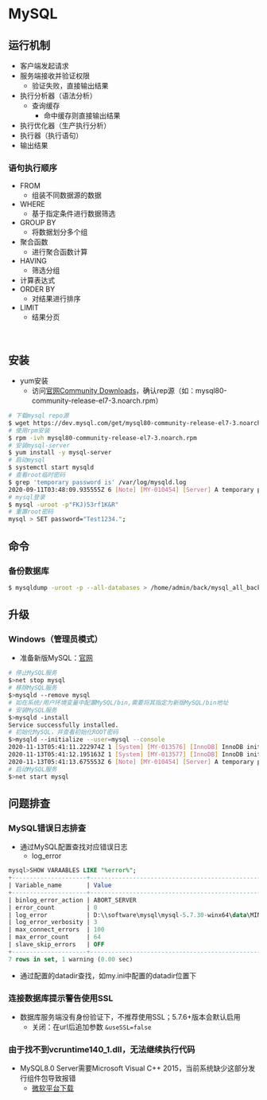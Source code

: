 # MySQL

<a name="wdzN6"></a>
## 运行机制
- 客户端发起请求
- 服务端接收并验证权限
   - 验证失败，直接输出结果
- 执行分析器（语法分析）
   - 查询缓存
      - 命中缓存则直接输出结果
- 执行优化器（生产执行分析）
- 执行器（执行语句）
- 输出结果
<a name="eFxpf"></a>
### 语句执行顺序

- FROM
   - 组装不同数据源的数据
- WHERE
   - 基于指定条件进行数据筛选
- GROUP BY
   - 将数据划分多个组
- 聚合函数
   - 进行聚合函数计算
- HAVING
   - 筛选分组
- 计算表达式
- ORDER BY
   - 对结果进行排序
- LIMIT
   - 结果分页


<br />

<a name="LvTiU"></a>
## 安装

- yum安装
   - 访问[官网Community Downloads](https://dev.mysql.com/downloads/repo/yum/)，确认rep源（如：mysql80-community-release-el7-3.noarch.rpm）
```bash
# 下载mysql repo源
$ wget https://dev.mysql.com/get/mysql80-community-release-el7-3.noarch.rpm
# 使用rpm安装
$ rpm -ivh mysql80-community-release-el7-3.noarch.rpm
# 安装mysql-server
$ yum install -y mysql-server
# 启动mysql
$ systemctl start mysqld
# 查看root临时密码
$ grep 'temporary password is' /var/log/mysqld.log
2020-09-11T03:48:09.935555Z 6 [Note] [MY-010454] [Server] A temporary password is generated for root@localhost: FKJ)53rf1K&R
# mysql登录
$ mysql -uroot -p"FKJ)53rf1K&R"
# 重置root密码
mysql > SET password="Test1234.";
```


<a name="TZS6n"></a>
## 命令
<a name="vPpWf"></a>
### 备份数据库
```bash
$ mysqldump -uroot -p --all-databases > /home/admin/back/mysql_all_back_5.7.sql
```


<a name="1AEkR"></a>
## 升级
<a name="ULLMD"></a>
### Windows（管理员模式）

- 准备新版MySQL：[官网](https://downloads.mysql.com/archives/community/)
```bash
# 停止MySQL服务
$>net stop mysql
# 移除MySQL服务
$>mysqld --remove mysql
# 如在系统/用户环境变量中配置MySQL/bin,需要将其指定为新版MySQL/bin地址
# 安装MySQL服务
$>mysqld -install
Service successfully installed.
# 初始化MySQL，并查看初始化ROOT密码
$>mysqld --initialize --user=mysql --console
2020-11-13T05:41:11.222974Z 1 [System] [MY-013576] [InnoDB] InnoDB initialization has started.
2020-11-13T05:41:12.195163Z 1 [System] [MY-013577] [InnoDB] InnoDB initialization has ended.
2020-11-13T05:41:13.675553Z 6 [Note] [MY-010454] [Server] A temporary password is generated for root@localhost: 0o!6+f#)ruwE
# 启动MySQL服务
$>net start mysql
```


<a name="5xA6W"></a>
## 问题排查
<a name="AWJIu"></a>
### MySQL错误日志排查

- 通过MySQL配置查找对应错误日志
   - log_error
```sql
mysql>SHOW VARAABLES LIKE "%error%";
+---------------------+---------------------------------------------------------------------------+
| Variable_name       | Value                                                                     |
+---------------------+---------------------------------------------------------------------------+
| binlog_error_action | ABORT_SERVER                                                              |
| error_count         | 0                                                                         |
| log_error           | D:\\software\mysql\mysql-5.7.30-winx64\data\MININT-8FTMM5L.err |
| log_error_verbosity | 3                                                                         |
| max_connect_errors  | 100                                                                       |
| max_error_count     | 64                                                                        |
| slave_skip_errors   | OFF                                                                       |
+---------------------+---------------------------------------------------------------------------+
7 rows in set, 1 warning (0.00 sec)
```

- 通过配置的datadir查找，如my.ini中配置的datadir位置下
<a name="F9XdM"></a>
### 连接数据库提示警告使用SSL

- 数据库服务端没有身份验证下，不推荐使用SSL；5.7.6+版本会默认启用
   - 关闭：在url后追加参数 `&useSSL=false` 
<a name="DcvoR"></a>
### 由于找不到vcruntime140_1.dll，无法继续执行代码

- MySQL8.0 Server需要Microsoft Visual C++ 2015，当前系统缺少这部分发行组件包导致报错
   - [微软平台下载](https://support.microsoft.com/en-us/help/2977003/the-latest-supported-visual-c-downloads)

